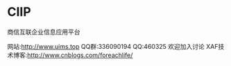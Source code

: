 # CIIP 
商信互联企业信息应用平台

网站:http://www.uims.top
QQ群:336090194
QQ:460325
欢迎加入讨论
XAF技术博客:http://www.cnblogs.com/foreachlife/
